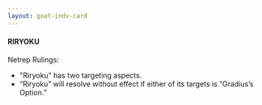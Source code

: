 ```yaml
---
layout: goat-indv-card
---
```


#### RIRYOKU

Netrep Rulings:

*   "Riryoku” has two targeting aspects.
*   “Riryoku” will resolve without effect if either of its targets is “Gradius’s Option.”